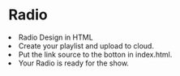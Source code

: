 # Radio
<li><a>Radio Design in HTML</a></li>
<li><a>Create your playlist and upload to cloud. </a></li>
<li><a>Put the link source to the botton in index.html.</a></li>
<li><a>Your Radio is ready for the show.</a></li>

